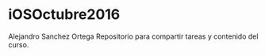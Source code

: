# iOSOctubre2016
Alejandro Sanchez Ortega 
Repositorio para compartir tareas y contenido del curso. 

